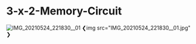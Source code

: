 # 3-x-2-Memory-Circuit
![IMG_20210524_221830__01](https://user-images.githubusercontent.com/16750846/132138560-c14592a5-8754-4870-9a49-87763975f879.jpg)
❮img src="IMG_20210524_221830__01.jpg" ❯

